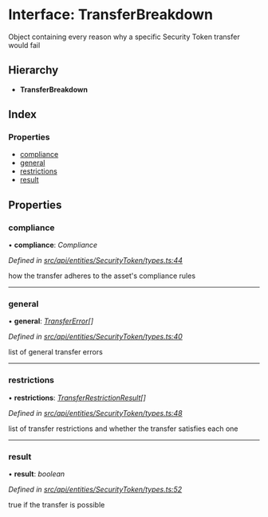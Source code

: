 # Interface: TransferBreakdown

Object containing every reason why a specific Security Token transfer would fail

## Hierarchy

* **TransferBreakdown**

## Index

### Properties

* [compliance](transferbreakdown.md#compliance)
* [general](transferbreakdown.md#general)
* [restrictions](transferbreakdown.md#restrictions)
* [result](transferbreakdown.md#result)

## Properties

###  compliance

• **compliance**: *Compliance*

*Defined in [src/api/entities/SecurityToken/types.ts:44](https://github.com/PolymathNetwork/polymesh-sdk/blob/2a4e4111/src/api/entities/SecurityToken/types.ts#L44)*

how the transfer adheres to the asset's compliance rules

___

###  general

• **general**: *[TransferError](../enums/transfererror.md)[]*

*Defined in [src/api/entities/SecurityToken/types.ts:40](https://github.com/PolymathNetwork/polymesh-sdk/blob/2a4e4111/src/api/entities/SecurityToken/types.ts#L40)*

list of general transfer errors

___

###  restrictions

• **restrictions**: *[TransferRestrictionResult](transferrestrictionresult.md)[]*

*Defined in [src/api/entities/SecurityToken/types.ts:48](https://github.com/PolymathNetwork/polymesh-sdk/blob/2a4e4111/src/api/entities/SecurityToken/types.ts#L48)*

list of transfer restrictions and whether the transfer satisfies each one

___

###  result

• **result**: *boolean*

*Defined in [src/api/entities/SecurityToken/types.ts:52](https://github.com/PolymathNetwork/polymesh-sdk/blob/2a4e4111/src/api/entities/SecurityToken/types.ts#L52)*

true if the transfer is possible
